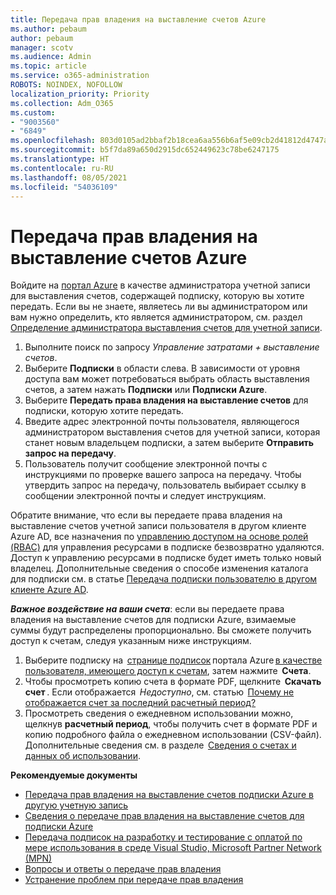 ```yaml
---
title: Передача прав владения на выставление счетов Azure
ms.author: pebaum
author: pebaum
manager: scotv
ms.audience: Admin
ms.topic: article
ms.service: o365-administration
ROBOTS: NOINDEX, NOFOLLOW
localization_priority: Priority
ms.collection: Adm_O365
ms.custom:
- "9003560"
- "6849"
ms.openlocfilehash: 803d0105ad2bbaf2b18cea6aa556b6af5e09cb2d41812d4747aa703e6e7d7780
ms.sourcegitcommit: b5f7da89a650d2915dc652449623c78be6247175
ms.translationtype: HT
ms.contentlocale: ru-RU
ms.lasthandoff: 08/05/2021
ms.locfileid: "54036109"
---
```

# <a name="transfer-azure-billing-ownership"></a>Передача прав владения на выставление счетов Azure

Войдите на [портал Azure](https://portal.azure.com/) в качестве администратора учетной записи для выставления счетов, содержащей подписку, которую вы хотите передать. Если вы не знаете, являетесь ли вы администратором или вам нужно определить, кто является администратором, см. раздел [Определение администратора выставления счетов для учетной записи](https://docs.microsoft.com/azure/cost-management-billing/understand/subscription-transfer#whoisaa).

1. Выполните поиск по запросу _Управление затратами + выставление счетов_.
1. Выберите **Подписки** в области слева. В зависимости от уровня доступа вам может потребоваться выбрать область выставления счетов, а затем нажать **Подписки** или **Подписки Azure**.
1. Выберите **Передать права владения на выставление счетов** для подписки, которую хотите передать.
1. Введите адрес электронной почты пользователя, являющегося администратором выставления счетов для учетной записи, которая станет новым владельцем подписки, а затем выберите **Отправить запрос на передачу**.
1. Пользователь получит сообщение электронной почты с инструкциями по проверке вашего запроса на передачу. Чтобы утвердить запрос на передачу, пользователь выбирает ссылку в сообщении электронной почты и следует инструкциям.

Обратите внимание, что если вы передаете права владения на выставление счетов учетной записи пользователя в другом клиенте Azure AD, все назначения по [управлению доступом на основе ролей (RBAC)](https://docs.microsoft.com/azure/role-based-access-control/overview?WT.mc_id=Portal-Microsoft_Azure_Support) для управления ресурсами в подписке безвозвратно удаляются. Доступ к управлению ресурсами в подписке будет иметь только новый владелец. Дополнительные сведения о способе изменения каталога для подписки см. в статье [Передача подписки пользователю в другом клиенте Azure AD](https://docs.microsoft.com/azure/active-directory/managed-identities-azure-resources/known-issues?WT.mc_id=Portal-Microsoft_Azure_Support).

_**Важное воздействие на ваши счета**_: если вы передаете права владения на выставление счетов для подписки Azure, взимаемые суммы будут распределены пропорционально. Вы сможете получить доступ к счетам, следуя указанным ниже инструкциям.  

1. Выберите подписку на  [странице подписок](https://portal.azure.com/#blade/Microsoft_Azure_Billing/SubscriptionsBlade) портала Azure [в качестве пользователя, имеющего доступ к счетам](https://docs.microsoft.com/azure/cost-management-billing/manage/manage-billing-access?WT.mc_id=Portal-Microsoft_Azure_Support), затем нажмите  **Счета**.
1. Чтобы просмотреть копию счета в формате PDF, щелкните  **Скачать счет** . Если отображается  _Недоступно_, см. статью  [Почему не отображается счет за последний расчетный период?](https://docs.microsoft.com/azure/cost-management-billing/manage/download-azure-invoice-daily-usage-date?WT.mc_id=Portal-Microsoft_Azure_Support#noinvoice)
1. Просмотреть сведения о ежедневном использовании можно, щелкнув **расчетный период**, чтобы получить счет в формате PDF и копию подробного файла о ежедневном использовании (CSV-файл). Дополнительные сведения см. в разделе  [Сведения о счетах и данных об использовании](https://docs.microsoft.com/azure/cost-management-billing/manage/download-azure-invoice-daily-usage-date?WT.mc_id=Portal-Microsoft_Azure_Support).

**Рекомендуемые документы**

- [Передача прав владения на выставление счетов подписки Azure в другую учетную запись](https://docs.microsoft.com/azure/cost-management-billing/manage/billing-subscription-transfer)
- [Сведения о передаче прав владения на выставление счетов для подписки Azure](https://docs.microsoft.com//azure/cost-management-billing/understand/subscription-transfer)
- [Передача подписок на разработку и тестирование с оплатой по мере использования в среде Visual Studio, Microsoft Partner Network (MPN)](https://docs.microsoft.com/azure/billing/billing-subscription-transfer?WT.mc_id=Portal-Microsoft_Azure_Support#transferring-visual-studio-microsoft-partner-network-mpn-and-pay-as-you-go-devtest-subscriptions)
- [Вопросы и ответы о передаче прав владения](https://docs.microsoft.com/azure/billing/billing-subscription-transfer?WT.mc_id=Portal-Microsoft_Azure_Support#frequently-asked-questions-faq-for-senders)
- [Устранение проблем при передаче прав владения](https://docs.microsoft.com/azure/billing/billing-subscription-transfer?WT.mc_id=Portal-Microsoft_Azure_Support#troubleshooting)
